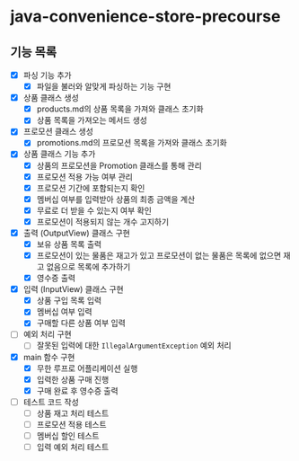 # java-convenience-store-precourse

## 기능 목록
- [x] 파싱 기능 추가
  - [x] 파일을 불러와 알맞게 파싱하는 기능 구현
- [x] 상품 클래스 생성
  - [x] products.md의 상품 목록을 가져와 클래스 초기화
  - [x] 상품 목록을 가져오는 메서드 생성
- [x] 프로모션 클래스 생성
  - [x] promotions.md의 프로모션 목록을 가져와 클래스 초기화
- [x] 상품 클래스 기능 추가
  - [x] 상품의 프로모션을 Promotion 클래스를 통해 관리
  - [x] 프로모션 적용 가능 여부 관리
  - [x] 프로모션 기간에 포함되는지 확인
  - [x] 멤버십 여부를 입력받아 상품의 최종 금액을 계산
  - [x] 무료로 더 받을 수 있는지 여부 확인
  - [x] 프로모션이 적용되지 않는 개수 고지하기
- [x] 출력 (OutputView) 클래스 구현
  - [x] 보유 상품 목록 출력
  - [x] 프로모션이 있는 물품은 재고가 있고 프로모션이 없는 물품은 목록에 없으면 재고 없음으로 목록에 추가하기
  - [x] 영수증 출력
- [x] 입력 (InputView) 클래스 구현
  - [x] 상품 구입 목록 입력
  - [x] 멤버십 여부 입력
  - [x] 구매할 다른 상품 여부 입력
- [ ] 예외 처리 구현
  - [ ] 잘못된 입력에 대한 `IllegalArgumentException` 예외 처리
- [x] main 함수 구현
  - [x] 무한 루프로 어플리케이션 실행
  - [x] 입력한 상품 구매 진행
  - [x] 구매 완료 후 영수증 출력
- [ ] 테스트 코드 작성
  - [ ] 상품 재고 처리 테스트
  - [ ] 프로모션 적용 테스트
  - [ ] 멤버십 할인 테스트
  - [ ] 입력 예외 처리 테스트